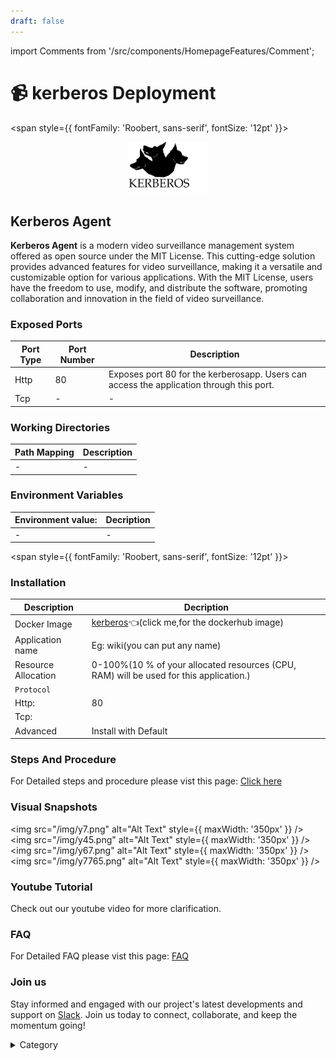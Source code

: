 ```yaml
---
draft: false
---
```

import Comments from '/src/components/HomepageFeatures/Comment';






# 📹 kerberos Deployment
<span style={{ fontFamily: 'Roobert, sans-serif', fontSize: '12pt' }}>

<p align="center">
  <img src="/img/xcd.png" alt="Alt Text" width="25%"/>
</p> 

## Kerberos Agent

**Kerberos Agent** is a modern video surveillance management system offered as open source under the MIT License. This cutting-edge solution provides advanced features for video surveillance, making it a versatile and customizable option for various applications. With the MIT License, users have the freedom to use, modify, and distribute the software, promoting collaboration and innovation in the field of video surveillance.



### Exposed Ports

| Port Type | Port Number | Description |
| --------- | ----------- | ----------- |
| Http      | 80       | Exposes port 80 for the kerberosapp. Users can access the  application through this port. |
| Tcp       | -           | -             |

### Working Directories

| Path Mapping                         | Description |
| ------------------------------------ | ----------- |
|-| - |


### Environment Variables

|   **Environment value:**          | Decription                                                                                                               | 
| --------------------- | ------                                                                                                                   | 
|-       |  -                              |

</span>


<span style={{ fontFamily: 'Roobert, sans-serif', fontSize: '12pt' }}>

### Installation

|  Description          | Decription                                                                                                               | 
| --------------------- | ------                                                                                                                   | 
| Docker Image          |   [kerberos](https://hub.docker.com/r/redimp/otterwiki)👈(click me,for the dockerhub image)                       |
| Application name      |  Eg: wiki(you can put any name)                                                                                        | 
| Resource Allocation   |  0-100%(10 % of your allocated resources (CPU, RAM) will be used for this application.)                                  | 
| `Protocol`            |                                                                                                                          | 
|  Http:                | 80                                                                                                                      |
|  Tcp:                 |                                                                                                                          | 
|    Advanced           |    Install with Default                                                                                                  |



### Steps And Procedure

For Detailed steps and procedure please vist this page: [Click here](https://techscaleinfinite.github.io/introduction/cloud-float/Steps%20and%20procedure)


### Visual Snapshots


<img src="/img/y7.png" alt="Alt Text" style={{ maxWidth: '350px' }} />
<img src="/img/y45.png" alt="Alt Text" style={{ maxWidth: '350px' }} />
<img src="/img/y67.png" alt="Alt Text" style={{ maxWidth: '350px' }} />
<img src="/img/y7765.png" alt="Alt Text" style={{ maxWidth: '350px' }} />


### Youtube Tutorial&#x20;

Check out our youtube video for more clarification.



### FAQ

For Detailed FAQ please vist this page: [FAQ](https://techscaleinfinite.github.io/FAQ)

### Join us

Stay informed and engaged with our project's latest developments and support on [Slack](https://app.slack.com/client/T04QS32JX6E/C04QKEWE146). Join us today to connect, collaborate, and keep the momentum going!&#x20;

<details>

<summary>Category</summary>

Kubernetes, cloud computing, DevOps, cloud services, hosting platform, container orchestration, cloud infrastructure, cloud deployment, cloud management, cloud technology, cloud solutions, otterwiki

</details>

</span>



<Comments />